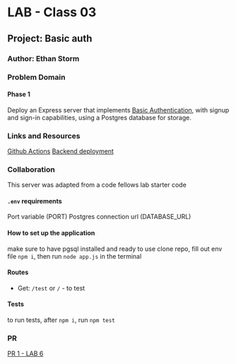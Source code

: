 # LAB - Class 03

## Project: Basic auth

### Author: Ethan Storm

### Problem Domain

#### Phase 1

Deploy an Express server that implements [Basic Authentication](https://en.wikipedia.org/wiki/Basic_access_authentication), with signup and sign-in capabilities, using a Postgres database for storage.

### Links and Resources

[Github Actions](https://github.com/ShadowDraco/basic-auth/actions)
[Backend deployment](https://frolic-basic-auth.onrender.com)

### Collaboration

This server was adapted from a code fellows lab starter code

#### `.env` requirements

Port variable (PORT)
Postgres connection url (DATABASE_URL)

#### How to set up the application

make sure to have pgsql installed and ready to use
clone repo, fill out env file `npm i`, then run `node app.js` in the terminal

#### Routes

- Get: `/test` or `/` - to test

#### Tests

to run tests, after `npm i`, run `npm test`

### PR
[PR 1 - LAB 6](https://github.com/ShadowDraco/basic-auth/pull/1)
